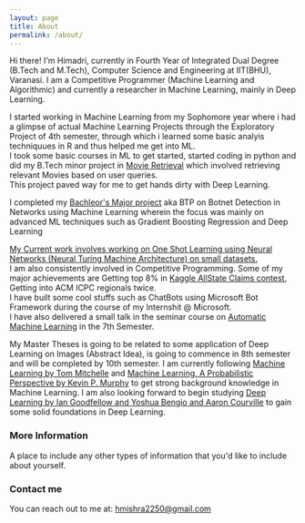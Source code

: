 ```yaml
---
layout: page
title: About
permalink: /about/
---
```


<p>
Hi there! I'm Himadri, currently in Fourth Year of Integrated Dual Degree (B.Tech and M.Tech), Computer Science and Engineering at IIT(BHU), Varanasi. I am a Competitive Programmer (Machine Learning and Algorithmic) and currently a researcher in Machine Learning, mainly in Deep Learning. 
</p>
<p>
I started working in Machine Learning from my Sophomore year where i had a glimpse of actual Machine Learning Projects through the Exploratory Project of 4th semester, through which i learned some basic analyis techniquues in R and thus helped me get into ML. <br>
I took some basic courses in ML to get started, started coding in python and did my B.Tech minor project in <a href="https://github.com/hmishra2250/SixthSemProject">Movie Retrieval</a> which involved retrieving relevant Movies based on user queries. <br>
This project paved way for me to get hands dirty with Deep Learning.
</p>
<p>
I completed my <a href="https://github.com/hmishra2250/BTP">Bachleor's Major project</a> aka BTP on Botnet Detection in Networks using Machine Learning wherein the focus was mainly on advanced ML techniques such as Gradient Boosting Regression and Deep Learning
</p>
<p>
<u>My Current work involves working on One Shot Learning using Neural Networks (Neural Turing Machine Architecture) on small datasets. </u><br>
I am also consistently involved in Competitive Programming. Some of my major achievements are Getting top 8% in <a href="https://www.kaggle.com/c/allstate-claims-severity/">Kaggle AllState Claims contest</a>, Getting into ACM ICPC regionals twice. <br>
I have built some cool stuffs such as ChatBots using Microsoft Bot Framework during the course of my Internshit @ Microsoft. <br>
I have also delivered a small talk in the seminar course on <a href="https://www.linkedin.com/pulse/automatic-machine-learning-himadri-mishra?trk=prof-post">Automatic Machine Learning</a> in the 7th Semester.
</p>
<p>
My Master Theses is going to be related to some application of Deep Learning on Images (Abstract Idea), is going to commence in 8th semester and will be completed by 10th semester. I am currently following <a href="http://www.cs.cmu.edu/afs/cs.cmu.edu/user/mitchell/ftp/mlbook.html">Machine Learning by Tom Mitchelle</a> and <a href="https://mitpress.mit.edu/books/machine-learning-0">Machine Learning, A Probabilistic Perspective by Kevin P. Murphy</a> to get strong background knowledge in Machine Learning. I am also looking forward to begin studying <a href="http://www.deeplearningbook.org/">Deep Learning  by Ian Goodfellow and Yoshua Bengio and Aaron Courville</a> to gain some solid foundations in Deep Learning.
</p>

### More Information

A place to include any other types of information that you'd like to include about yourself.

### Contact me

You can reach out to me at: [hmishra2250@gmail.com](mailto:hmishra2250@gmail.com)

